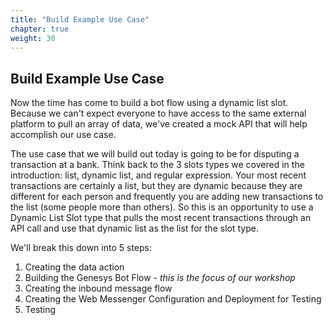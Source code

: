```yaml
---
title: "Build Example Use Case"
chapter: true
weight: 30
---
```


## Build Example Use Case

Now the time has come to build a bot flow using a dynamic list slot. Because we can't expect everyone to have access to the same external platform to pull an array of data, we've created a mock API that will help accomplish our use case. 

The use case that we will build out today is going to be for disputing a transaction at a bank. Think back to the 3 slots types we covered in the introduction: list, dynamic list, and regular expression. Your most recent transactions are certainly a list, but they are dynamic because they are different for each person and frequently you are adding new transactions to the list (some people more than others). So this is an opportunity to use a Dynamic List Slot type that pulls the most recent transactions through an API call and use that dynamic list as the list for the slot type. 

We'll break this down into 5 steps: 

1. Creating the data action
2. Building the Genesys Bot Flow - *this is the focus of our workshop* 
3. Creating the inbound message flow
4. Creating the Web Messenger Configuration and Deployment for Testing
5. Testing